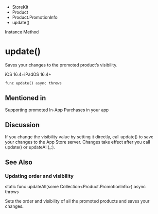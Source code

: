 

- StoreKit
- Product
- Product.PromotionInfo
-  update() 

Instance Method

# update()

Saves your changes to the promoted product’s visibility.

iOS 16.4+iPadOS 16.4+

``` source
func update() async throws
```

## Mentioned in 

Supporting promoted In-App Purchases in your app

## Discussion

If you change the visibility value by setting it directly, call update() to save your changes to the App Store server. Changes take effect after you call update() or updateAll(_:).

## See Also

### Updating order and visibility

static func updateAll(some Collection&lt;Product.PromotionInfo>) async throws

Sets the order and visibility of all the promoted products and saves your changes.

